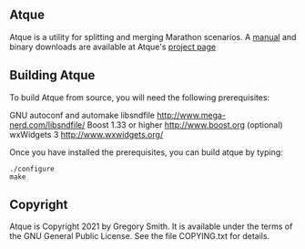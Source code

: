 ## Atque

Atque is a utility for splitting and merging Marathon scenarios. A
[manual](https://github.com/treellama/atque/wiki/Manual) and binary downloads are available at Atque's [project page](https://github.com/treellama/atque)

## Building Atque

To build Atque from source, you will need the following prerequisites:

GNU autoconf and automake
libsndfile http://www.mega-nerd.com/libsndfile/
Boost 1.33 or higher http://www.boost.org
(optional) wxWidgets 3 http://www.wxwidgets.org/

Once you have installed the prerequisites, you can build atque by typing:

```
./configure
make
```

## Copyright

Atque is Copyright 2021 by Gregory Smith. It is available under the
terms of the GNU General Public License. See the file COPYING.txt for
details.
